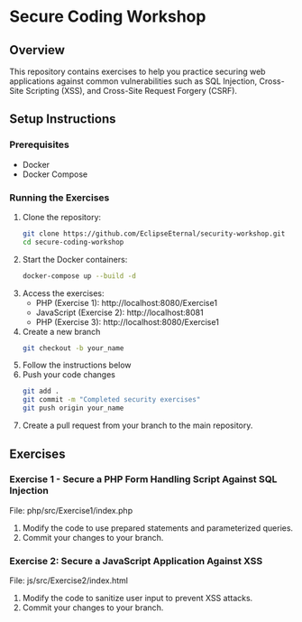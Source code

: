 # Secure Coding Workshop

## Overview

This repository contains exercises to help you practice securing web applications against common vulnerabilities such as
SQL Injection, Cross-Site Scripting (XSS), and Cross-Site Request Forgery (CSRF).

## Setup Instructions

### Prerequisites

- Docker
- Docker Compose

### Running the Exercises

1. Clone the repository:
   ```bash
   git clone https://github.com/EclipseEternal/security-workshop.git
   cd secure-coding-workshop
2. Start the Docker containers:
   ```bash
   docker-compose up --build -d
3. Access the exercises:
    * PHP (Exercise 1): http://localhost:8080/Exercise1
    * JavaScript (Exercise 2): http://localhost:8081
    * PHP (Exercise 3): http://localhost:8080/Exercise1
4. Create a new branch
   ```bash
   git checkout -b your_name   
5. Follow the instructions below
6. Push your code changes
   ```bash
   git add .
   git commit -m "Completed security exercises"
   git push origin your_name
7. Create a pull request from your branch to the main repository.
## Exercises

### Exercise 1 - Secure a PHP Form Handling Script Against SQL Injection

File: php/src/Exercise1/index.php

1. Modify the code to use prepared statements and parameterized queries.
2. Commit your changes to your branch.

### Exercise 2: Secure a JavaScript Application Against XSS

File: js/src/Exercise2/index.html

1. Modify the code to sanitize user input to prevent XSS attacks.
2. Commit your changes to your branch.